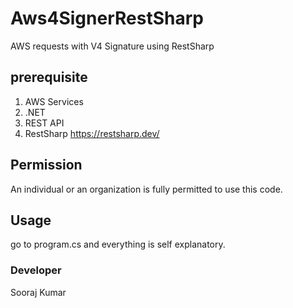 # Aws4SignerRestSharp
AWS requests with V4 Signature using RestSharp

## prerequisite
1) AWS Services
2) .NET
3) REST API
4) RestSharp https://restsharp.dev/

## Permission
An individual or an organization is fully permitted to use this code.

## Usage
go to program.cs and everything is self explanatory.

### Developer
Sooraj Kumar
